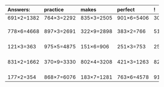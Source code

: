 | Answers: | practice | makes | perfect | ! |
| :--- | :--- | :--- | :--- | :--- |
| 691×2=1382 | 764×3=2292 | 835×3=2505 | 901×6=5406 | 300×3=900 | 
|   |   |   |   |   | 
|   |   |   |   |   | 
|   |   |   |   |   | 
| 778×6=4668 | 897×3=2691 | 322×9=2898 | 383×2=766 | 515×2=1030 | 
|   |   |   |   |   | 
|   |   |   |   |   | 
|   |   |   |   |   | 
|   |   |   |   |   | 
| 121×3=363 | 975×5=4875 | 151×6=906 | 251×3=753 | 251×2=502 | 
|   |   |   |   |   | 
|   |   |   |   |   | 
|   |   |   |   |   | 
|   |   |   |   |   | 
| 831×2=1662 | 370×9=3330 | 802×4=3208 | 421×3=1263 | 822×4=3288 | 
|   |   |   |   |   | 
|   |   |   |   |   | 
|   |   |   |   |   | 
|   |   |   |   |   | 
| 177×2=354 | 868×7=6076 | 183×7=1281 | 763×6=4578 | 910×9=8190 | 
